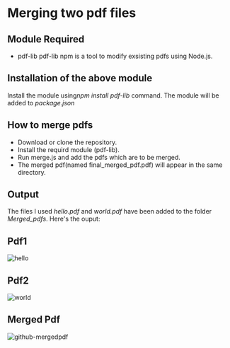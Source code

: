 # Merging two pdf files

## Module Required
* pdf-lib
pdf-lib npm is a tool to modify exsisting pdfs using Node.js.

## Installation of the above module
Install the module using<!-- Italics-->*npm install pdf-lib* command.
The module will be added to <!-- Italics-->*package.json*

## How to merge pdfs
* Download or clone the repository.
* Install the requird module (pdf-lib).
* Run merge.js and add the pdfs which are to be merged.
* The merged pdf(named final_merged_pdf.pdf) will appear in the same directory.

## Output
The files I used <!-- Italics-->*hello.pdf* and <!-- Italics-->*world.pdf* have been added to the folder <!-- Italics-->*Merged_pdfs*.
Here's the ouput:

## Pdf1

![hello](https://user-images.githubusercontent.com/60272753/114340622-a06e6380-9b75-11eb-80f9-7c03b1277c4b.PNG)

## Pdf2

![world](https://user-images.githubusercontent.com/60272753/114340631-a401ea80-9b75-11eb-889d-b88fffeeee09.PNG)

## Merged Pdf

![github-mergedpdf](https://user-images.githubusercontent.com/60272753/114340646-ab28f880-9b75-11eb-8a87-af9e460655aa.gif)
